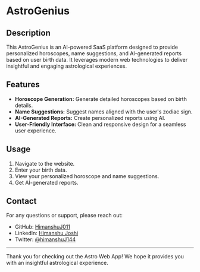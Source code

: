 # AstroGenius

## Description

This AstroGenius is an AI-powered SaaS platform designed to provide personalized horoscopes, name suggestions, and AI-generated reports based on user birth data. It leverages modern web technologies to deliver insightful and engaging astrological experiences.

## Features

- **Horoscope Generation:** Generate detailed horoscopes based on birth details.
- **Name Suggestions:** Suggest names aligned with the user's zodiac sign.
- **AI-Generated Reports:** Create personalized reports using AI.
- **User-Friendly Interface:** Clean and responsive design for a seamless user experience.
  <!-- - **Affordable Pricing:** Get detailed reports for just $1 each. -->
  <!-- - **Secure Payment Integration:** Process payments securely via PayPal. -->

## Usage

1. Navigate to the website.
2. Enter your birth data.
3. View your personalized horoscope and name suggestions.
4. Get AI-generated reports.

## Contact

For any questions or support, please reach out:

- GitHub: [HimanshuJ011](https://github.com/HimanshuJ011)
- LinkedIn: [Himanshu Joshi](https://www.linkedin.com/in/himanshujoshi011/)
- Twitter: [@himanshuJ144](https://x.com/himanshuJ144)

---

Thank you for checking out the Astro Web App! We hope it provides you with an insightful astrological experience.
